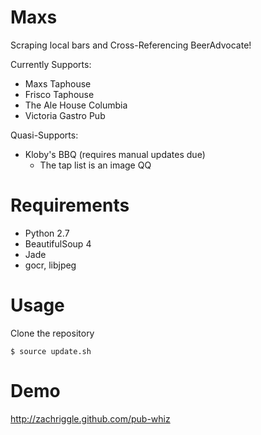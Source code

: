 Maxs
====

Scraping local bars and Cross-Referencing BeerAdvocate!

Currently Supports:

- Maxs Taphouse
- Frisco Taphouse
- The Ale House Columbia
- Victoria Gastro Pub

Quasi-Supports:

- Kloby's BBQ (requires manual updates due)
    - The tap list is an image QQ

Requirements
====

- Python 2.7
- BeautifulSoup 4
- Jade
- gocr, libjpeg

Usage
====

Clone the repository

    $ source update.sh

Demo
====

http://zachriggle.github.com/pub-whiz
